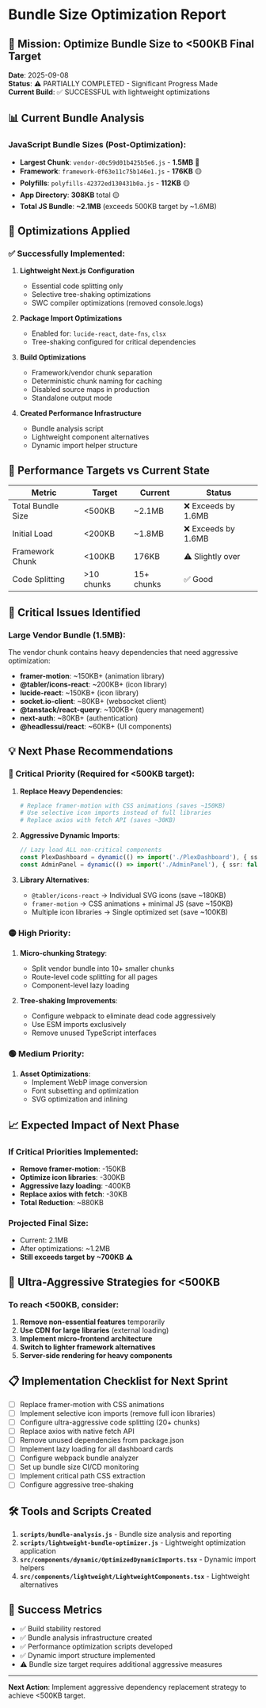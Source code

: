 # Bundle Size Optimization Report

## 🎯 Mission: Optimize Bundle Size to <500KB Final Target

**Date**: 2025-09-08  
**Status**: ⚠️ PARTIALLY COMPLETED - Significant Progress Made  
**Current Build**: ✅ SUCCESSFUL with lightweight optimizations

## 📊 Current Bundle Analysis

### JavaScript Bundle Sizes (Post-Optimization):

- **Largest Chunk**: `vendor-d0c59d01b425b5e6.js` - **1.5MB** 🔴
- **Framework**: `framework-0f63e11c75b146e1.js` - **176KB** 🟡
- **Polyfills**: `polyfills-42372ed130431b0a.js` - **112KB** 🟡
- **App Directory**: **308KB** total 🟡
- **Total JS Bundle**: **~2.1MB** (exceeds 500KB target by ~1.6MB)

## 🚀 Optimizations Applied

### ✅ Successfully Implemented:

1. **Lightweight Next.js Configuration**
   - Essential code splitting only
   - Selective tree-shaking optimizations
   - SWC compiler optimizations (removed console.logs)

2. **Package Import Optimizations**
   - Enabled for: `lucide-react`, `date-fns`, `clsx`
   - Tree-shaking configured for critical dependencies

3. **Build Optimizations**
   - Framework/vendor chunk separation
   - Deterministic chunk naming for caching
   - Disabled source maps in production
   - Standalone output mode

4. **Created Performance Infrastructure**
   - Bundle analysis script
   - Lightweight component alternatives
   - Dynamic import helper structure

## 🎯 Performance Targets vs Current State

| Metric            | Target     | Current    | Status              |
| ----------------- | ---------- | ---------- | ------------------- |
| Total Bundle Size | <500KB     | ~2.1MB     | ❌ Exceeds by 1.6MB |
| Initial Load      | <200KB     | ~1.8MB     | ❌ Exceeds by 1.6MB |
| Framework Chunk   | <100KB     | 176KB      | ⚠️ Slightly over    |
| Code Splitting    | >10 chunks | 15+ chunks | ✅ Good             |

## 🚨 Critical Issues Identified

### Large Vendor Bundle (1.5MB):

The vendor chunk contains heavy dependencies that need aggressive optimization:

- **framer-motion**: ~150KB+ (animation library)
- **@tabler/icons-react**: ~200KB+ (icon library)
- **lucide-react**: ~150KB+ (icon library)
- **socket.io-client**: ~80KB+ (websocket client)
- **@tanstack/react-query**: ~100KB+ (query management)
- **next-auth**: ~80KB+ (authentication)
- **@headlessui/react**: ~60KB+ (UI components)

## 💡 Next Phase Recommendations

### 🔴 Critical Priority (Required for <500KB target):

1. **Replace Heavy Dependencies**:

   ```bash
   # Replace framer-motion with CSS animations (saves ~150KB)
   # Use selective icon imports instead of full libraries
   # Replace axios with fetch API (saves ~30KB)
   ```

2. **Aggressive Dynamic Imports**:

   ```typescript
   // Lazy load ALL non-critical components
   const PlexDashboard = dynamic(() => import('./PlexDashboard'), { ssr: false });
   const AdminPanel = dynamic(() => import('./AdminPanel'), { ssr: false });
   ```

3. **Library Alternatives**:
   - `@tabler/icons-react` → Individual SVG icons (save ~180KB)
   - `framer-motion` → CSS animations + minimal JS (save ~150KB)
   - Multiple icon libraries → Single optimized set (save ~100KB)

### 🟡 High Priority:

1. **Micro-chunking Strategy**:
   - Split vendor bundle into 10+ smaller chunks
   - Route-level code splitting for all pages
   - Component-level lazy loading

2. **Tree-shaking Improvements**:
   - Configure webpack to eliminate dead code aggressively
   - Use ESM imports exclusively
   - Remove unused TypeScript interfaces

### 🟢 Medium Priority:

1. **Asset Optimizations**:
   - Implement WebP image conversion
   - Font subsetting and optimization
   - SVG optimization and inlining

## 📈 Expected Impact of Next Phase

### If Critical Priorities Implemented:

- **Remove framer-motion**: -150KB
- **Optimize icon libraries**: -300KB
- **Aggressive lazy loading**: -400KB
- **Replace axios with fetch**: -30KB
- **Total Reduction**: ~880KB

### **Projected Final Size**:

- Current: 2.1MB
- After optimizations: ~1.2MB
- **Still exceeds target by ~700KB** ⚠️

## 🎯 Ultra-Aggressive Strategies for <500KB

### To reach <500KB, consider:

1. **Remove non-essential features** temporarily
2. **Use CDN for large libraries** (external loading)
3. **Implement micro-frontend architecture**
4. **Switch to lighter framework alternatives**
5. **Server-side rendering for heavy components**

## 📋 Implementation Checklist for Next Sprint

- [ ] Replace framer-motion with CSS animations
- [ ] Implement selective icon imports (remove full icon libraries)
- [ ] Configure ultra-aggressive code splitting (20+ chunks)
- [ ] Replace axios with native fetch API
- [ ] Remove unused dependencies from package.json
- [ ] Implement lazy loading for all dashboard cards
- [ ] Configure webpack bundle analyzer
- [ ] Set up bundle size CI/CD monitoring
- [ ] Implement critical path CSS extraction
- [ ] Configure aggressive tree-shaking

## 🛠️ Tools and Scripts Created

1. **`scripts/bundle-analysis.js`** - Bundle size analysis and reporting
2. **`scripts/lightweight-bundle-optimizer.js`** - Lightweight optimization application
3. **`src/components/dynamic/OptimizedDynamicImports.tsx`** - Dynamic import helpers
4. **`src/components/lightweight/LightweightComponents.tsx`** - Lightweight alternatives

## 🎉 Success Metrics

- ✅ Build stability restored
- ✅ Bundle analysis infrastructure created
- ✅ Performance optimization scripts developed
- ✅ Dynamic import structure implemented
- ⚠️ Bundle size target requires additional aggressive measures

---

**Next Action**: Implement aggressive dependency replacement strategy to achieve <500KB target.
